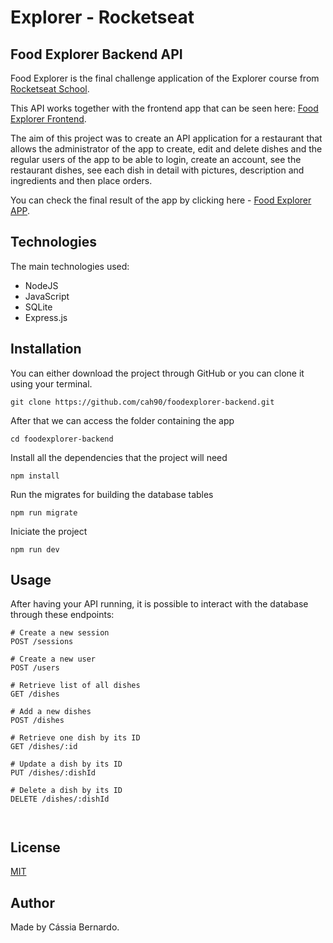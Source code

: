 # Explorer - Rocketseat

## Food Explorer Backend API

Food Explorer is the final challenge application of the Explorer course from [Rocketseat School](https://www.rocketseat.com.br/).

This API works together with the frontend app that can be seen here: [Food Explorer Frontend](https://github.com/cah90/foodexplorer-frontend).

The aim of this project was to create an API application for a restaurant that allows the administrator of the app to create, edit and delete dishes and the regular users of the app to be able to login, create an account, see the restaurant dishes, see each dish in detail with pictures, description and ingredients and then place orders.

You can check the final result of the app by clicking here - [Food Explorer APP](https://rocketseat-foodexplorer.netlify.app/).

## Technologies

The main technologies used:

- NodeJS
- JavaScript
- SQLite
- Express.js

## Installation

You can either download the project through GitHub or you can clone it using your terminal.

```
git clone https://github.com/cah90/foodexplorer-backend.git
```

After that we can access the folder containing the app

```
cd foodexplorer-backend
```

Install all the dependencies that the project will need

```
npm install
```

Run the migrates for building the database tables

```
npm run migrate
```

Iniciate the project

```
npm run dev
```

## Usage

After having your API running, it is possible to interact with the database
through these endpoints:

```
# Create a new session
POST /sessions

# Create a new user
POST /users

# Retrieve list of all dishes
GET /dishes

# Add a new dishes
POST /dishes

# Retrieve one dish by its ID
GET /dishes/:id

# Update a dish by its ID
PUT /dishes/:dishId

# Delete a dish by its ID
DELETE /dishes/:dishId



```

## License

[MIT](https://choosealicense.com/licenses/mit/)

## Author

Made by Cássia Bernardo.
